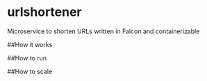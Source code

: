 # urlshortener
Microservice to shorten URLs written in Falcon and containerizable

##How it works

##How to run

##How to scale
